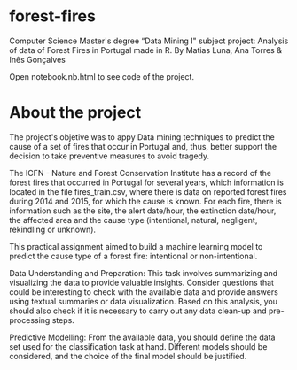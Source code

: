 # forest-fires
Computer Science Master's degree “Data Mining I" subject project: Analysis of data of Forest Fires in Portugal made in R.
By Matias Luna, Ana Torres & Inês Gonçalves

Open notebook.nb.html to see code of the project.

# About the project

The project's objetive was to appy Data mining techniques to predict the cause of a set of fires that occur in Portugal and, thus, better support the decision to take preventive measures to avoid tragedy. 

The ICFN - Nature and Forest Conservation Institute has a record of the forest fires that occurred in Portugal for several years, which information is located in the file fires_train.csv, where there is data on reported forest fires during 2014 and 2015, for which the cause is known. For each fire, there is information such as the site, the alert date/hour, the extinction date/hour, the affected area and the cause type (intentional, natural, negligent, rekindling or unknown).

This practical assignment aimed to build a machine learning model to predict the cause type of a forest fire: intentional or non-intentional.

Data Understanding and Preparation: This task involves summarizing and visualizing the data to provide valuable insights. Consider questions that could be interesting to check with the available data and provide answers using textual summaries or data visualization. Based on this analysis, you should also check if it is necessary to carry out any data clean-up and pre-processing steps.

Predictive Modelling: From the available data, you should define the data set used for the classification task at hand. Different models should be considered, and the choice of the final model should be justified. 
